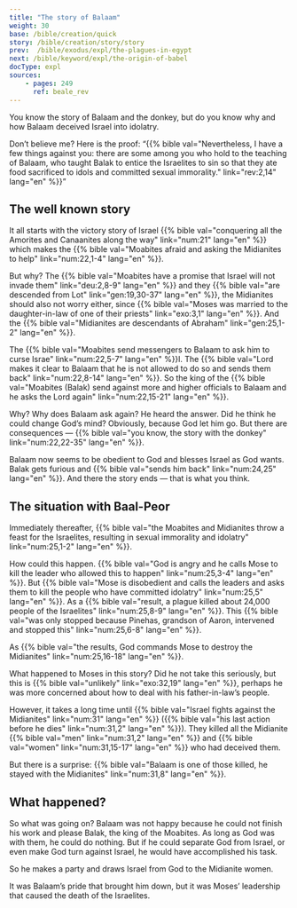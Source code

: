 ```yaml
---
title: "The story of Balaam"
weight: 30
base: /bible/creation/quick
story: /bible/creation/story/story
prev:  /bible/exodus/expl/the-plagues-in-egypt
next: /bible/keyword/expl/the-origin-of-babel
docType: expl
sources:
    - pages: 249
      ref: beale_rev
---
```


You know the story of Balaam and the donkey, but do you know why and how Balaam deceived Israel into idolatry.

Don’t believe me? Here is the proof: “{{% bible val="Nevertheless, I have a few things against you: there are some among you who hold to the teaching of Balaam, who taught Balak to entice the Israelites to sin so that they ate food sacrificed to idols and committed sexual immorality." link="rev:2,14" lang="en" %}}”

## The well known story

<a name="c389"></a>
It all starts with the victory story of Israel {{% bible val="conquering all the Amorites and Canaanites along the way" link="num:21" lang="en" %}} which makes the {{% bible val="Moabites afraid and asking the Midianites to help" link="num:22,1-4" lang="en" %}}.

But why? The {{% bible val="Moabites have a promise that Israel will not invade them" link="deu:2,8-9" lang="en" %}} and they {{% bible val="are descended from Lot" link="gen:19,30-37" lang="en" %}}, the Midianites should also not worry either, since {{% bible val="Moses was married to the daughter-in-law of one of their priests" link="exo:3,1" lang="en" %}}. And the {{% bible val="Midianites are descendants of Abraham" link="gen:25,1-2" lang="en" %}}.

The {{% bible val="Moabites send messengers to Balaam to ask him to curse Israe" link="num:22,5-7" lang="en" %}}l. The {{% bible val="Lord makes it clear to Balaam that he is not allowed to do so and sends them back" link="num:22,8-14" lang="en" %}}. So the king of the {{% bible val="Moabites (Balak) send against more and higher officials to Balaam and he asks the Lord again" link="num:22,15-21" lang="en" %}}.

Why? Why does Balaam ask again? He heard the answer. Did he think he could change God’s mind? Obviously, because God let him go. But there are consequences — {{% bible val="you know, the story with the donkey" link="num:22,22-35" lang="en" %}}.

Balaam now seems to be obedient to God and blesses Israel as God wants. Balak gets furious and {{% bible val="sends him back" link="num:24,25" lang="en" %}}. And there the story ends — that is what you think.

## The situation with Baal-Peor

<a name="8915"></a>
Immediately thereafter, {{% bible val="the Moabites and Midianites throw a feast for the Israelites, resulting in sexual immorality and idolatry" link="num:25,1-2" lang="en" %}}.

How could this happen. {{% bible val="God is angry and he calls Mose to kill the leader who allowed this to happen" link="num:25,3-4" lang="en" %}}. But {{% bible val="Mose is disobedient and calls the leaders and asks them to kill the people who have committed idolatry" link="num:25,5" lang="en" %}}. As a {{% bible val="result, a plague killed about 24,000 people of the Israelites" link="num:25,8-9" lang="en" %}}. This {{% bible val="was only stopped because Pinehas, grandson of Aaron, intervened and stopped this" link="num:25,6-8" lang="en" %}}.

As {{% bible val="the results, God commands Mose to destroy the Midianites" link="num:25,16-18" lang="en" %}}.

What happened to Moses in this story? Did he not take this seriously, but this is {{% bible val="unlikely" link="exo:32,19" lang="en" %}}, perhaps he was more concerned about how to deal with his father-in-law’s people.

However, it takes a long time until {{% bible val="Israel fights against the Midianites" link="num:31" lang="en" %}} ({{% bible val="his last action before he dies" link="num:31,2" lang="en" %}}). They killed all the Midianite {{% bible val="men" link="num:31,2" lang="en" %}} and {{% bible val="women" link="num:31,15-17" lang="en" %}} who had deceived them.

But there is a surprise: {{% bible val="Balaam is one of those killed, he stayed with the Midianites" link="num:31,8" lang="en" %}}.

## What happened?

<a name="6bd5"></a>
So what was going on? Balaam was not happy because he could not finish his work and please Balak, the king of the Moabites. As long as God was with them, he could do nothing. But if he could separate God from Israel, or even make God turn against Israel, he would have accomplished his task.

So he makes a party and draws Israel from God to the Midianite women.

It was Balaam’s pride that brought him down, but it was Moses’ leadership that caused the death of the Israelites.
